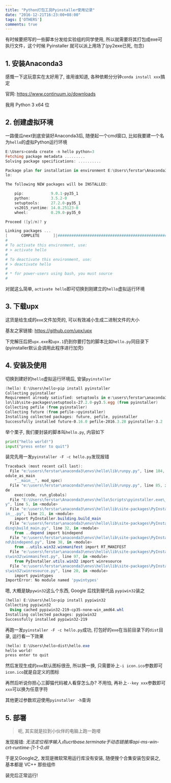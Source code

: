 ```yaml
---
title: "Python打包工具Pyinstaller使用记录"
date: "2016-12-21T16:23:00+08:00"
tags: ['OTHERS']
comments: true
---
```



有时候要把写的一些脚本分发给实验组的同学使用, 所以就需要将其打包成exe可执行文件，这个时候 Pyinstaller 就可以派上用场了(py2exe已死, 勿念)

## 1. 安装Anaconda3 

感慨一下这玩意实在太好用了, 谁用谁知道, 各种依赖分分钟`conda install xxx`搞定

官网: <https://www.continuum.io/downloads>

我用 Python 3 x64 位

## 2. 创建虚拟环境

一路傻瓜next到底安装好Anaconda3后, 随便起一个cmd窗口, 比如我要建一个名为`hello`的虚拟Python运行环境

```powershell
E:\Users>conda create -n hello python=3
Fetching package metadata .........
Solving package specifications: ..........

Package plan for installation in environment E:\Users\ferstar\Anaconda3\envs\hel
lo:

The following NEW packages will be INSTALLED:

    pip:            9.0.1-py35_1
    python:         3.5.2-0
    setuptools:     27.2.0-py35_1
    vs2015_runtime: 14.0.25123-0
    wheel:          0.29.0-py35_0

Proceed ([y]/n)? y

Linking packages ...
[      COMPLETE      ]|##################################################| 100%
#
# To activate this environment, use:
# > activate hello
#
# To deactivate this environment, use:
# > deactivate hello
#
# * for power-users using bash, you must source
#
```

对就这么简单, `activate hello`即可切换到刚建立的`hello`虚拟运行环境 

## 3. 下载upx

这货是给生成的`exe`文件加壳的, 可以有效减小生成二进制文件的大小

基友之家链接: <https://github.com/upx/upx>

下完解压后把`upx.exe`和`upx.1`扔到你要打包的脚本比如`hello.py`同目录下(pyinstaller默认会调用此程序进行加壳)

## 4. 安装及使用

切换到建好的`hello`虚拟运行环境后, 安装`pyinstaller`

```powershell
(hello) E:\Users\hello>pip install pyinstaller
Collecting pyinstaller
Requirement already satisfied: setuptools in e:\users\ferstar\anaconda3\envs\hel
lo\lib\site-packages\setuptools-27.2.0-py3.5.egg (from pyinstaller)
Collecting pefile (from pyinstaller)
Collecting future (from pefile->pyinstaller)
Installing collected packages: future, pefile, pyinstaller
Successfully installed future-0.16.0 pefile-2016.3.28 pyinstaller-3.2
```

举个栗子, 我们要封装的脚本叫`hello.py`, 内容如下

```python
print("hello world!")
input("press enter to quit")
```

装完先用一发`pyinstaller -F -c hello.py`发现报错

```powershell
Traceback (most recent call last):
  File "e:\users\ferstar\anaconda3\envs\hello\lib\runpy.py", line 184, in _run_m
odule_as_main
    "__main__", mod_spec)
  File "e:\users\ferstar\anaconda3\envs\hello\lib\runpy.py", line 85, in _run_co
de
    exec(code, run_globals)
  File "E:\Users\ferstar\Anaconda3\envs\hello\Scripts\pyinstaller.exe\__main__.p
y", line 5, in <module>
  File "e:\users\ferstar\anaconda3\envs\hello\lib\site-packages\PyInstaller\__ma
in__.py", line 21, in <module>
    import PyInstaller.building.build_main
  File "e:\users\ferstar\anaconda3\envs\hello\lib\site-packages\PyInstaller\buil
ding\build_main.py", line 32, in <module>
    from ..depend import bindepend
  File "e:\users\ferstar\anaconda3\envs\hello\lib\site-packages\PyInstaller\depe
nd\bindepend.py", line 38, in <module>
    from ..utils.win32.winmanifest import RT_MANIFEST
  File "e:\users\ferstar\anaconda3\envs\hello\lib\site-packages\PyInstaller\util
s\win32\winmanifest.py", line 97, in <module>
    from PyInstaller.utils.win32 import winresource
  File "e:\users\ferstar\anaconda3\envs\hello\lib\site-packages\PyInstaller\util
s\win32\winresource.py", line 20, in <module>
    import pywintypes
ImportError: No module named 'pywintypes'
```

嗯, 大概是缺`pywin32`这么个东西, Google 后找到替代品 `pypiwin32`装之

```powershell
(hello) E:\Users\hello>pip install pypiwin32
Collecting pypiwin32
  Using cached pypiwin32-219-cp35-none-win_amd64.whl
Installing collected packages: pypiwin32
Successfully installed pypiwin32-219
```

再跑一发`pyinstaller -F -c hello.py`成功, 打包好的`exe`在当前目录下的`dist`目录, 运行看一下效果

```powershell
(hello) E:\Users\hello>dist\hello.exe
hello world!
press enter to quit
```

然后发现生成的`exe`默认图标很丑, 所以换一换, 只需要补上`-i icon.ico`参数即可`icon.ico`就是自定义的图标

再然后听说你担心三脚猫代码被人看穿怎么办? 不用怕, 再补上`--key xxx`参数即可`xxx`可以换为任意字符

其他更过参数欢迎使用`pyinstaller -h`查询

## 5. 部署

> 呃, 其实就是拉到小伙伴的电脑上跑一跑喽

发现报错:
*无法定位程序输入点ucrtbase.terminate于动态链接库api-ms-win-crt-runtime-|1-1-0.dll*

于是又Google之, 发现是微软常用运行库没有安装, 随便搜个合集安装包安装之, 基本都是 VC++ 那些组件

装完后正常运行!